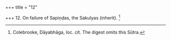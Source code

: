 +++
title = "12"

+++
12. On failure of Sapiṇḍas, the Sakulyas (inherit). [^11] 


[^11]:  Colebrooke, Dāyabhāga, loc. cit. The digest omits this Sūtra.
